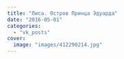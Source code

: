 ```yaml
---
title: "Лиса. Остров Принца Эдуарда"
date: "2016-05-01"
categories: 
  - "vk_posts"
cover:
  image: "images/412290214.jpg"
---
```




